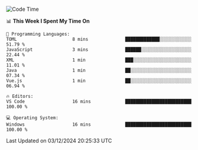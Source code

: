 
<!--START_SECTION:waka-->
![Code Time](http://img.shields.io/badge/Code%20Time-730%20hrs%202%20mins-blue)

📊 **This Week I Spent My Time On** 

```text
💬 Programming Languages: 
TOML                     8 mins              █████████████░░░░░░░░░░░░   51.79 % 
JavaScript               3 mins              ██████░░░░░░░░░░░░░░░░░░░   22.44 % 
XML                      1 min               ███░░░░░░░░░░░░░░░░░░░░░░   11.01 % 
Java                     1 min               ██░░░░░░░░░░░░░░░░░░░░░░░   07.34 % 
Vue.js                   1 min               ██░░░░░░░░░░░░░░░░░░░░░░░   06.94 % 

🔥 Editors: 
VS Code                  16 mins             █████████████████████████   100.00 % 

💻 Operating System: 
Windows                  16 mins             █████████████████████████   100.00 % 
```


 Last Updated on 03/12/2024 20:25:33 UTC
<!--END_SECTION:waka-->
